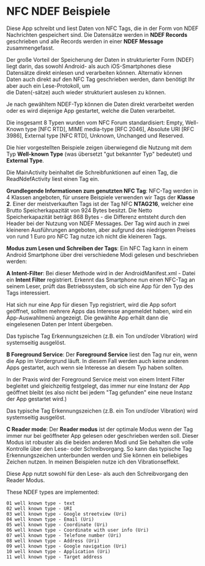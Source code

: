 # NFC NDEF Beispiele

Diese App schreibt und liest Daten von NFC Tags, die in  der Form von NDEF Nachrichten 
gespeichert sind. Die Datensätze werden in **NDEF Records** geschrieben und alle 
Records werden in einer **NDEF Message** zusammengefasst.

Der große Vorteil der Speicherung der Daten in strukturierter Form (NDEF) liegt darin, das sowohl 
Android- als auch iOS-Smartphones diese Datensätze direkt einlesen und verarbeiten können. Alternativ können  
Daten auch direkt auf den NFC Tag geschrieben werden, dann benötigt Ihr aber auch ein Lese-Protokoll, um  
die Daten(-sätze) auch wieder strukturiert auslesen zu können. 

Je nach gewähltem NDEF-Typ können die Daten direkt verarbeitet werden oder es wird diejenige App 
gestartet, welche die Daten verarbeitet.

Die insgesamt 8 Typen wurden vom NFC Forum standardisiert: Empty, Well-Known type [NFC RTD], 
MIME media-type [RFC 2046], Absolute URI [RFC 3986], External type [NFC RTD], Unknown, Unchanged 
und Reserved.

Die hier vorgestellten Beispiele zeigen überwiegend die Nutzung mit dem Typ **Well-known Type**
(was übersetzt "gut bekannter Typ" bedeutet) und **External Type**.

Die MainActivity beinhaltet die Schreibfunktionen auf einen Tag, die ReadNdefActivity liest einen Tag ein.

**Grundlegende Informationen zum genutzten NFC Tag**: NFC-Tag werden in 4 Klassen angeboten, für unsere Beispiele 
verwenden wir Tags der **Klasse 2**. Einer der meistverkauften Tags ist der Tag NFC **NTAG216**, welcher eine 
Brutto Speicherkapazität von 924 Bytes besitzt. Die Netto Speicherkapazität beträgt 868 Bytes - die Differenz 
entsteht durch den Header bei der Nutzung von NDEF Messages. Der Tag wird auch in zwei kleineren Ausführungen 
angeboten, aber aufgrund des niedrigeren Preises von rund 1 Euro pro NFC Tag nutze ich nicht die kleineren Tags.

**Modus zum Lesen und Schreiben der Tags**: Ein NFC Tag kann in einem Android Smartphone über drei verschiedene Modi 
gelesen und beschrieben werden:

**A Intent-Filter**: Bei dieser Methode wird in der AndroidManifest.xml - Datei ein **Intent Filter** registriert. Erkennt das 
Smartphone nun einen NFC-Tag an seinem Leser, prüft das Betriebssystem, ob sich eine App für den Typ des Tags interessiert. 

Hat sich nur eine App für diesen Typ registriert, wird die App sofort geöffnet, sollten mehrere Apps das Interesse 
angemeldet haben, wird ein App-Auswahlmenü angezeigt. Die gewählte App erhält dann die eingelesenen Daten per Intent übergeben.

Das typische Tag Erkennungszeichen (z.B. ein Ton und/oder Vibration) wird systemseitig ausgelöst.

**B Foreground Service**: Der **Foreground Service** liest den Tag nur ein, wenn die App im Vordergrund läuft. In diesem Fall 
werden auch keine anderen Apps gestartet, auch wenn sie Interesse an diesem Typ haben sollten.

In der Praxis wird der Foreground Service meist von einem Intent Filter begleitet und gleichzeitig festgelegt, das immer 
nur eine Instanz der App geöffnet bleibt (es also nicht bei jedem "Tag gefunden" eine neue Instanz der App gestartet wird.)

Das typische Tag Erkennungszeichen (z.B. ein Ton und/oder Vibration) wird systemseitig ausgelöst.

**C Reader mode**: Der **Reader modus** ist der optimale Modus wenn der Tag immer nur bei geöffneter App gelesen oder 
geschrieben werden soll. Dieser Modus ist robuster als die beiden anderen Modi und Sie behalten die volle Kontrolle über 
den Lese- oder Schreibvorgang. So kann das typische Tag Erkennungszeichen unterbunden werden und Sie können ein beliebiges 
Zeichen nutzen. In meinen Beispielen nutze ich den Vibrationseffekt.

Diese App nutzt sowohl für den Lese- als auch den Schreibvorgang den Reader Modus.



These NDEF types are implemented:
```plaintext
01 well known type - text
02 well known type - URI
03 well known type - Google streetview (Uri)
04 well known type - Email (Uri)
05 well known type - Coordinate (Uri)
06 well known type - Coordinate with user info (Uri)
07 well known type - Telefone number (Uri)
08 well known type - Address (Uri)
09 well known type - Google navigation (Uri)
10 well known type - Application (Uri)
11 well known type - Target address

```


